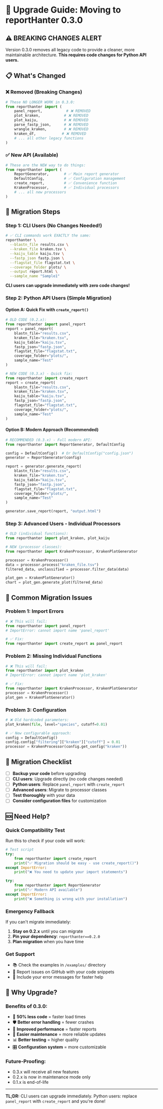 # 🚀 Upgrade Guide: Moving to reportHanter 0.3.0

## ⚠️ **BREAKING CHANGES ALERT**

Version 0.3.0 removes all legacy code to provide a cleaner, more maintainable architecture. **This requires code changes for Python API users.**

## 📋 **What's Changed**

### ❌ **Removed (Breaking Changes)**
```python
# These NO LONGER WORK in 0.3.0:
from reporthanter import (
    panel_report,           # ❌ REMOVED
    plot_kraken,           # ❌ REMOVED  
    plot_kaiju,            # ❌ REMOVED
    parse_fastp_json,      # ❌ REMOVED
    wrangle_kraken,        # ❌ REMOVED
    kraken_df,            # ❌ REMOVED
    # ... all other legacy functions
)
```

### ✅ **New API (Available)**
```python
# These are the NEW way to do things:
from reporthanter import (
    ReportGenerator,       # ✅ Main report generator
    DefaultConfig,         # ✅ Configuration management
    create_report,         # ✅ Convenience function
    KrakenProcessor,       # ✅ Individual processors
    # ... all new processors
)
```

## 🔧 **Migration Steps**

### **Step 1: CLI Users (No Changes Needed!)**
```bash
# ✅ CLI commands work EXACTLY the same:
reporthanter \
  --blastn_file results.csv \
  --kraken_file kraken.tsv \
  --kaiju_table kaiju.tsv \
  --fastp_json fastp.json \
  --flagstat_file flagstat.txt \
  --coverage_folder plots/ \
  --output report.html \
  --sample_name "Sample1"
```

**CLI users can upgrade immediately with zero code changes!**

### **Step 2: Python API Users (Simple Migration)**

#### **Option A: Quick Fix with `create_report()`**
```python
# OLD CODE (0.2.x):
from reporthanter import panel_report
report = panel_report(
    blastn_file="results.csv",
    kraken_file="kraken.tsv", 
    kaiju_table="kaiju.tsv",
    fastp_json="fastp.json",
    flagstat_file="flagstat.txt",
    coverage_folder="plots/",
    sample_name="Test"
)

# NEW CODE (0.3.x) - Quick fix:
from reporthanter import create_report
report = create_report(
    blastn_file="results.csv",
    kraken_file="kraken.tsv", 
    kaiju_table="kaiju.tsv",
    fastp_json="fastp.json",
    flagstat_file="flagstat.txt",
    coverage_folder="plots/",
    sample_name="Test"
)
```

#### **Option B: Modern Approach (Recommended)**
```python
# RECOMMENDED (0.3.x) - Full modern API:
from reporthanter import ReportGenerator, DefaultConfig

config = DefaultConfig()  # Or DefaultConfig("config.json")
generator = ReportGenerator(config)

report = generator.generate_report(
    blastn_file="results.csv",
    kraken_file="kraken.tsv",
    kaiju_table="kaiju.tsv", 
    fastp_json="fastp.json",
    flagstat_file="flagstat.txt",
    coverage_folder="plots/",
    sample_name="Test"
)

generator.save_report(report, "output.html")
```

### **Step 3: Advanced Users - Individual Processors**
```python
# OLD (individual functions):
from reporthanter import plot_kraken, plot_kaiju

# NEW (processor classes):
from reporthanter import KrakenProcessor, KrakenPlotGenerator

processor = KrakenProcessor()
data = processor.process("kraken_file.tsv")
filtered_data, unclassified = processor.filter_data(data)

plot_gen = KrakenPlotGenerator()
chart = plot_gen.generate_plot(filtered_data)
```

## 🚨 **Common Migration Issues**

### **Problem 1: Import Errors**
```python
# ❌ This will fail:
from reporthanter import panel_report
# ImportError: cannot import name 'panel_report'

# ✅ Fix:
from reporthanter import create_report as panel_report
```

### **Problem 2: Missing Individual Functions**
```python
# ❌ This will fail:
from reporthanter import plot_kraken
# ImportError: cannot import name 'plot_kraken'

# ✅ Fix:
from reporthanter import KrakenProcessor, KrakenPlotGenerator
processor = KrakenProcessor()
plot_gen = KrakenPlotGenerator()
```

### **Problem 3: Configuration**
```python
# ❌ Old hardcoded parameters:
plot_kraken(file, level="species", cutoff=0.01)

# ✅ New configurable approach:
config = DefaultConfig()
config.config["filtering"]["kraken"]["cutoff"] = 0.01
processor = KrakenProcessor(config.get_config("kraken"))
```

## 📝 **Migration Checklist**

- [ ] **Backup your code** before upgrading
- [ ] **CLI users**: Upgrade directly (no code changes needed)
- [ ] **Python users**: Replace `panel_report` with `create_report`
- [ ] **Advanced users**: Migrate to processor classes
- [ ] **Test thoroughly** with your data
- [ ] **Consider configuration files** for customization

## 🆘 **Need Help?**

### **Quick Compatibility Test**
Run this to check if your code will work:

```python
# Test script
try:
    from reporthanter import create_report
    print("✅ Migration should be easy - use create_report()")
except ImportError:
    print("❌ You need to update your import statements")

try:
    from reporthanter import ReportGenerator
    print("✅ Modern API available")
except ImportError:
    print("❌ Something is wrong with your installation")
```

### **Emergency Fallback**
If you can't migrate immediately:
1. **Stay on 0.2.x** until you can migrate
2. **Pin your dependency**: `reporthanter==0.2.0`
3. **Plan migration** when you have time

### **Get Support**
- 📚 Check the examples in `/examples/` directory
- 🐛 Report issues on GitHub with your code snippets
- 💬 Include your error messages for faster help

## 🎯 **Why Upgrade?**

### **Benefits of 0.3.0:**
- 🧹 **50% less code** = faster load times
- 🛡️ **Better error handling** = fewer crashes
- 🚀 **Improved performance** = faster reports
- 🔧 **Easier maintenance** = more reliable updates
- 📊 **Better testing** = higher quality
- 🎛️ **Configuration system** = more customizable

### **Future-Proofing:**
- 0.3.x will receive all new features
- 0.2.x is now in maintenance mode only
- 0.1.x is end-of-life

---

**TL;DR:** CLI users can upgrade immediately. Python users: replace `panel_report` with `create_report` and you're done!